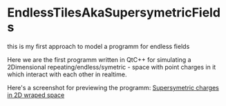 # EndlessTilesAkaSupersymetricFields
this is my first approach to model a programm for endless fields


Here we are the first programm written in QtC++ for simulating a 2Dimensional repeating/endless/symetric - space with point charges in it
which interact with each other in realtime.

Here's a screenshot for previewing the programm:
[Supersymetric charges in 2D wraped space](/supersymetrie.png?raw=true "Optional Title")
